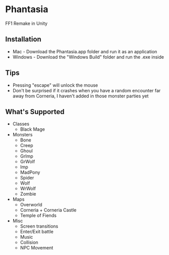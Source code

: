 # Phantasia
FF1 Remake in Unity

## Installation
- Mac - Download the Phantasia.app folder and run it as an application
- Windows - Download the "Windows Build" folder and run the .exe inside

## Tips
- Pressing "escape" will unlock the mouse
- Don't be surprised if it crashes when you have a random encounter far away from Corneria, I haven't added in those monster parties yet

## What's Supported
- Classes
  - Black Mage
- Monsters
  - Bone
  - Creep
  - Ghoul
  - GrImp
  - GrWolf
  - Imp
  - MadPony
  - Spider
  - Wolf
  - WrWolf
  - Zombie
- Maps
  - Overworld
  - Corneria + Corneria Castle
  - Temple of Fiends
- Misc
  - Screen transitions
  - Enter/Exit battle
  - Music
  - Collision
  - NPC Movement
